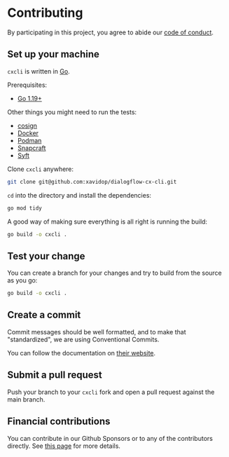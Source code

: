 # Contributing

By participating in this project, you agree to abide our
[code of conduct](https://github.com/xavidop/dialogflow-cx-cli/blob/master/CODE_OF_CONDUCT.md).

## Set up your machine

`cxcli` is written in [Go](https://golang.org/).

Prerequisites:

- [Go 1.19+](https://golang.org/doc/install)

Other things you might need to run the tests:

- [cosign](https://github.com/sigstore/cosign)
- [Docker](https://www.docker.com/)
- [Podman](https://podman.io/)
- [Snapcraft](https://snapcraft.io/)
- [Syft](https://github.com/anchore/syft)

Clone `cxcli` anywhere:

```sh
git clone git@github.com:xavidop/dialogflow-cx-cli.git
```

`cd` into the directory and install the dependencies:

```sh
go mod tidy
```

A good way of making sure everything is all right is running the build:

```sh
go build -o cxcli .
```

## Test your change

You can create a branch for your changes and try to build from the source as you go:

```sh
go build -o cxcli .
```

## Create a commit

Commit messages should be well formatted, and to make that "standardized", we
are using Conventional Commits.

You can follow the documentation on
[their website](https://www.conventionalcommits.org).

## Submit a pull request

Push your branch to your `cxcli` fork and open a pull request against the main branch.

## Financial contributions

You can contribute in our Github Sponsors or to any of the contributors directly.
See [this page](https://cxcli.xavidop.me/sponsors) for more details.